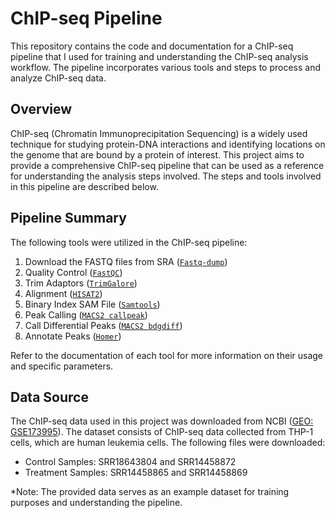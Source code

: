 # ChIP-seq Pipeline 
This repository contains the code and documentation for a ChIP-seq pipeline that I used for training and understanding the ChIP-seq analysis workflow. The pipeline incorporates various tools and steps to process and analyze ChIP-seq data.

## Overview
ChIP-seq (Chromatin Immunoprecipitation Sequencing) is a widely used  technique for studying protein-DNA interactions and identifying locations on the genome that are bound by a protein of interest. This project aims to provide a comprehensive ChIP-seq pipeline that can be used as a reference for understanding the analysis steps involved. The steps and tools involved in this pipeline are described below.

## Pipeline Summary
The following tools were utilized in the ChIP-seq pipeline:
1.  Download the FASTQ files from SRA ([`Fastq-dump`](https://rnnh.github.io/bioinfo-notebook/docs/fastq-dump.html))
2.  Quality Control ([`FastQC`](https://www.bioinformatics.babraham.ac.uk/projects/fastqc/))
3.  Trim Adaptors ([`TrimGalore`](https://github.com/FelixKrueger/TrimGalore/blob/master/Docs/Trim_Galore_User_Guide.md))
4.  Alignment ([`HISAT2`](http://daehwankimlab.github.io/hisat2/manual/))
5.  Binary Index SAM File ([`Samtools`](http://quinlanlab.org/tutorials/samtools/samtools.html))
6.  Peak Calling ([`MACS2 callpeak`](https://hbctraining.github.io/Intro-to-ChIPseq/lessons/05_peak_calling_macs.html))
7.  Call Differential Peaks ([`MACS2 bdgdiff`](https://github.com/macs3-project/MACS/wiki/Call-differential-binding-events))
8.  Annotate Peaks ([`Homer`](http://homer.ucsd.edu/homer/ngs/annotation.html))

Refer to the documentation of each tool for more information on their usage and specific parameters.

## Data Source
The ChIP-seq data used in this project was downloaded from NCBI ([GEO: GSE173995](https://www.ncbi.nlm.nih.gov/geo/query/acc.cgi?acc=GSE173995)). The dataset consists of ChIP-seq data collected from THP-1 cells, which are human leukemia cells. The following files were downloaded:
- Control Samples: SRR18643804 and SRR14458872
- Treatment Samples: SRR14458865 and SRR14458869

*Note: The provided data serves as an example dataset for training purposes and understanding the pipeline.


